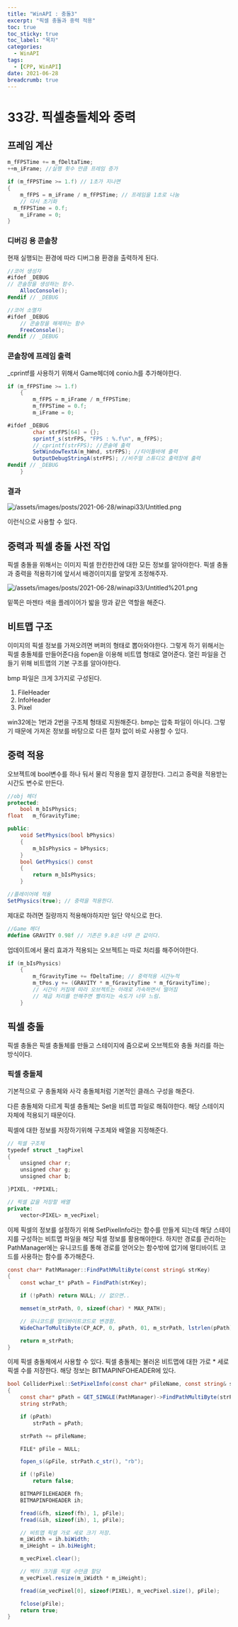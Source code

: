 ```yaml
---
title: "WinAPI : 충돌3"
excerpt: "픽셀 충돌과 중력 적용"
toc: true
toc_sticky: true
toc_label: "목차"
categories:
  - WinAPI
tags:
  - [CPP, WinAPI]
date: 2021-06-28
breadcrumb: true
---
```


# 33강. 픽셀충돌체와 중력

## 프레임 계산

```csharp
m_fFPSTime += m_fDeltaTime;
++m_iFrame; //실행 횟수 만큼 프레임 증가

if (m_fFPSTime >= 1.f) // 1초가 지나면
{
	m_fFPS = m_iFrame / m_fFPSTime; // 프레임을 1초로 나눔
	// 다시 초기화
  m_fFPSTime = 0.f;
	m_iFrame = 0;
}
```

### 디버깅 용 콘솔창

현재 실행되는 환경에 따라 디버그용 환경을 출력하게 된다. 

```csharp
//코어 생성자
#ifdef _DEBUG
// 콘솔창을 생성하는 함수.
    AllocConsole();
#endif // _DEBUG

//코어 소멸자
#ifdef _DEBUG
    // 콘솔창을 해제하는 함수
    FreeConsole();
#endif // _DEBUG
```

### 콘솔창에 프레임 출력

_cprintf를 사용하기 위해서 Game헤더에 conio.h를 추가해야한다.

```csharp
if (m_fFPSTime >= 1.f)
	{
		m_fFPS = m_iFrame / m_fFPSTime;
		m_fFPSTime = 0.f;
		m_iFrame = 0;

#ifdef _DEBUG
		char strFPS[64] = {};
		sprintf_s(strFPS, "FPS : %.f\n", m_fFPS);
		//_cprintf(strFPS); //콘솔에 출력
		SetWindowTextA(m_hWnd, strFPS); //타이틀바에 출력
		OutputDebugStringA(strFPS); //비주얼 스튜디오 출력창에 출력
#endif // _DEBUG
	}
```

### 결과

![/assets/images/posts/2021-06-28/winapi33/Untitled.png](/assets/images/posts/2021-06-28/winapi33/Untitled.png)

이런식으로 사용할 수 있다.

## 중력과 픽셀 충돌 사전 작업

픽셀 충돌을 위해서는 이미지 픽셀 한칸한칸에 대한 모든 정보를 알아야한다. 픽셀 충돌과 중력을 적용하기에 앞서서 배경이미지를 알맞게 조정해주자.

![/assets/images/posts/2021-06-28/winapi33/Untitled%201.png](/assets/images/posts/2021-06-28/winapi33/Untitled%201.png)

밑쪽은 마젠타 색을 플레이어가 밟을 땅과 같은 역할을 해준다.

## 비트맵 구조

이미지의 픽셀 정보를 가져오려면 버퍼의 형태로 뽑아와야한다. 그렇게 하기 위해서는 픽셀 충돌체를 만들어준다음 fopen을 이용해 비트맵 형태로 열어준다. 열린 파일을 건들기 위해 비트맵의 기본 구조를 알아야한다.

bmp 파일은 크게 3가지로 구성된다.

1. FileHeader
2. InfoHeader
3. Pixel

win32에는 1번과 2번을 구조체 형태로 지원해준다. bmp는 압축 파일이 아니다. 그렇기 때문에 가져온 정보를 바탕으로 다른 절차 없이 바로 사용할 수 있다. 

## 중력 적용

오브젝트에 bool변수를 하나 둬서 물리 작용을 할지 결정한다. 그리고 중력을 적용받는 시간도 변수로 만든다.

```csharp
//obj 헤더
protected:
	bool m_bIsPhysics;
float	m_fGravityTime;

public:
	void SetPhysics(bool bPhysics)
	{
		m_bIsPhysics = bPhysics;
	}
	bool GetPhysics() const
	{
		return m_bIsPhysics;
	}
```

```csharp
//플레이어에 적용
SetPhysics(true); // 중력을 적용한다.
```

제대로 하려면 질량까지 적용해야하지만 일단 약식으로 한다.

```csharp
//Game 헤더
#define GRAVITY 0.98f // 기존은 9.8은 너무 큰 값이다.
```

업데이트에서 물리 효과가 적용되는 오브젝트는 따로 처리를 해주어야한다.

```csharp
if (m_bIsPhysics)
	{
		m_fGravityTime += fDeltaTime; // 중력적용 시간누적
		m_tPos.y += (GRAVITY * m_fGravityTime * m_fGravityTime); 
		// 시간이 커짐에 따라 오브젝트는 아래로 가속하면서 떨어짐
		// 제곱 처리를 안해주면 빨라지는 속도가 너무 느림.
	}
```

## 픽셀 충돌

픽셀 충돌은 픽셀 충돌체를 만들고 스테이지에 줌으로써 오브젝트와 충돌 처리를 하는 방식이다.

### 픽셀 충돌체

기본적으로 구 충돌체와 사각 충돌체처럼 기본적인 클래스 구성을 해준다.

다른 충돌체와 다르게 픽셀 충돌체는 Set을 비트맵 파일로 해줘야한다. 해당 스테이지 자체에 적용되기 때문이다.

픽셀에 대한 정보를 저장하기위해 구조체와 배열을 지정해준다.

```csharp
// 픽셀 구조체
typedef struct _tagPixel
{
	unsigned char r;
	unsigned char g;
	unsigned char b;

}PIXEL, *PPIXEL;

// 픽셀 값을 저장할 배열
private:
	vector<PIXEL> m_vecPixel;
```
이제 픽셀의 정보를 설정하기 위해 SetPixelInfo라는 함수를 만들게 되는데 해당 스테이지를 구성하는 비트맵 파일을 해당 픽셀 정보를 활용해야한다. 하지만 경로를 관리하는 PathManager에는 유니코드를 통해 경로를 얻어오는 함수밖에 없기에 멀티바이트 코드를 사용하는 함수를 추가해준다.

```csharp
const char* PathManager::FindPathMultiByte(const string& strKey)
{
	const wchar_t* pPath = FindPath(strKey);

	if (!pPath) return NULL; // 없으면..

	memset(m_strPath, 0, sizeof(char) * MAX_PATH);

	// 유니코드를 멀티바이트코드로 변경함.
	WideCharToMultiByte(CP_ACP, 0, pPath, 01, m_strPath, lstrlen(pPath), 0, 0);

	return m_strPath;
}
```

이제 픽셀 충돌체에서 사용할 수 있다. 픽셀 충돌체는 불러온 비트맵에 대한 가로 * 세로 픽셀 수를 저장한다. 해당 정보는 BITMAPINFOHEADER에 있다.

```csharp
bool ColliderPixel::SetPixelInfo(const char* pFileName, const string& strPathKey)
{
	const char* pPath = GET_SINGLE(PathManager)->FindPathMultiByte(strPathKey);
	string strPath;

	if (pPath)
		strPath = pPath;

	strPath += pFileName;

	FILE* pFile = NULL;

	fopen_s(&pFile, strPath.c_str(), "rb");

	if (!pFile)
		return false;

	BITMAPFILEHEADER fh;
	BITMAPINFOHEADER ih;

	fread(&fh, sizeof(fh), 1, pFile);
	fread(&ih, sizeof(ih), 1, pFile);

	// 비트맵 픽셀 가로 세로 크기 저장.
	m_iWidth = ih.biWidth;
	m_iHeight = ih.biHeight;

	m_vecPixel.clear();

	// 벡터 크기를 픽셀 수만큼 할당
	m_vecPixel.resize(m_iWidth * m_iHeight);

	fread(&m_vecPixel[0], sizeof(PIXEL), m_vecPixel.size(), pFile);

	fclose(pFile);
	return true;
}
```